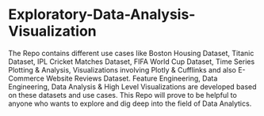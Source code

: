 # Exploratory-Data-Analysis-Visualization
The Repo contains different use cases like Boston Housing Dataset, Titanic Dataset, IPL Cricket Matches Dataset, FIFA World Cup Dataset, Time Series Plotting & Analysis, Visualizations involving Plotly & Cufflinks and also E-Commerce Website Reviews Dataset. Feature Engineering, Data Engineering, Data Analysis & High Level Visualizations are developed based on these datasets and use cases. This Repo will prove to be helpful to anyone who wants to explore and dig deep into the field of Data Analytics.
